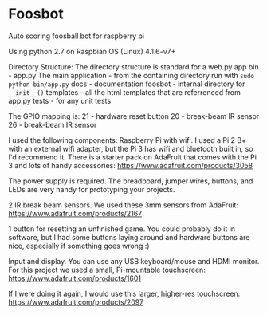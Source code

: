 # Foosbot
Auto scoring foosball bot for raspberry pi

Using python 2.7 on Raspbian OS (Linux) 4.1.6-v7+

Directory Structure:
The directory structure is standard for a web.py app
bin - app.py The main application - from the containing directory run with ```sudo python bin/app.py```
docs - documentation
foosbot - internal directory for ```__init__()```
templates - all the html templates that are referrenced from app.py
tests - for any unit tests

The GPIO mapping is:
21 - hardware reset button
20 - break-beam IR sensor
26 - break-beam IR sensor

I used the following components:
Raspberry Pi with wifi. I used a Pi 2 B+ with an external wifi adapter, but the Pi 3 has wifi and bluetooth built in, so I'd recommend it. There is a starter pack on AdaFruit that comes with the Pi 3 and lots of handy accessories: https://www.adafruit.com/products/3058

The power supply is required. The breadboard, jumper wires, buttons, and LEDs are very handy for prototyping your projects.

2 IR break beam sensors. We used these 3mm sensors from AdaFruit: https://www.adafruit.com/products/2167

1 button for resetting an unfinished game. You could probably do it in software, but I had some buttons laying around and hardware buttons are nice, especially if something goes wrong :)

Input and display. You can use any USB keyboard/mouse and HDMI monitor. For this project we used a small, Pi-mountable touchscreen: https://www.adafruit.com/products/1601

If I were doing it again, I would use this larger, higher-res touchscreen:
https://www.adafruit.com/products/2097
